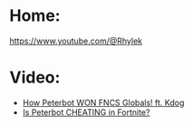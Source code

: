 # Home:
https://www.youtube.com/@Rhylek

# Video:
- [How Peterbot WON FNCS Globals! ft. Kdog](https://youtu.be/AGdVmqoHWs8)
- [Is Peterbot CHEATING in Fortnite?](https://youtu.be/YCGdoXXOrh4)
